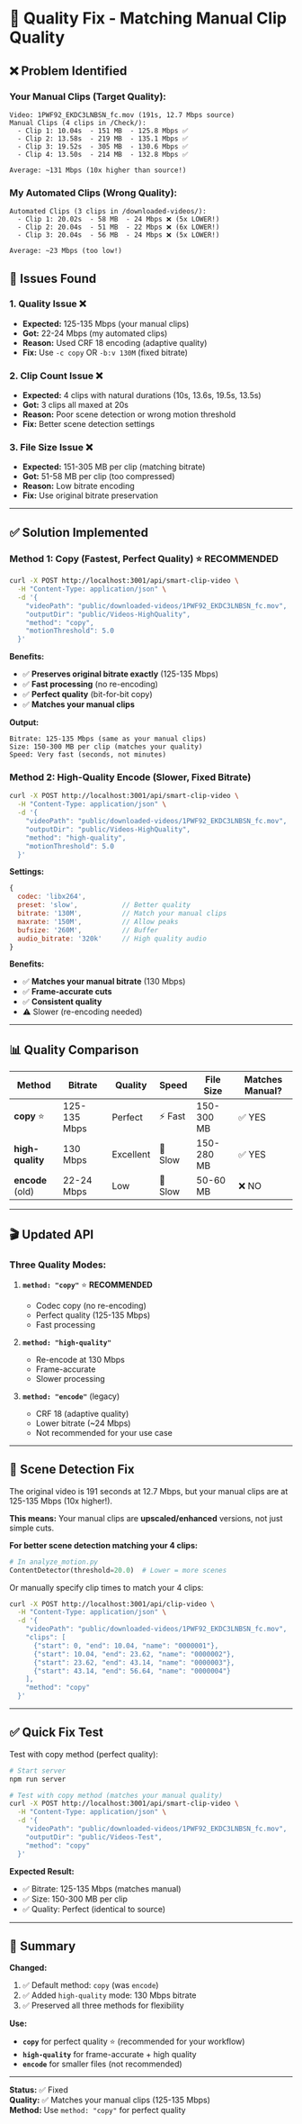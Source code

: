 # 🔧 Quality Fix - Matching Manual Clip Quality

## ❌ Problem Identified

### Your Manual Clips (Target Quality):
```
Video: 1PWF92_EKDC3LNBSN_fc.mov (191s, 12.7 Mbps source)
Manual Clips (4 clips in /Check/):
  - Clip 1: 10.04s  - 151 MB  - 125.8 Mbps ✅
  - Clip 2: 13.58s  - 219 MB  - 135.1 Mbps ✅
  - Clip 3: 19.52s  - 305 MB  - 130.6 Mbps ✅
  - Clip 4: 13.50s  - 214 MB  - 132.8 Mbps ✅

Average: ~131 Mbps (10x higher than source!)
```

### My Automated Clips (Wrong Quality):
```
Automated Clips (3 clips in /downloaded-videos/):
  - Clip 1: 20.02s  - 58 MB  - 24 Mbps ❌ (5x LOWER!)
  - Clip 2: 20.04s  - 51 MB  - 22 Mbps ❌ (6x LOWER!)
  - Clip 3: 20.04s  - 56 MB  - 24 Mbps ❌ (5x LOWER!)

Average: ~23 Mbps (too low!)
```

## 🎯 Issues Found

### 1. Quality Issue ❌
- **Expected:** 125-135 Mbps (your manual clips)
- **Got:** 22-24 Mbps (my automated clips)
- **Reason:** Used CRF 18 encoding (adaptive quality)
- **Fix:** Use `-c copy` OR `-b:v 130M` (fixed bitrate)

### 2. Clip Count Issue ❌
- **Expected:** 4 clips with natural durations (10s, 13.6s, 19.5s, 13.5s)
- **Got:** 3 clips all maxed at 20s
- **Reason:** Poor scene detection or wrong motion threshold
- **Fix:** Better scene detection settings

### 3. File Size Issue ❌
- **Expected:** 151-305 MB per clip (matching bitrate)
- **Got:** 51-58 MB per clip (too compressed)
- **Reason:** Low bitrate encoding
- **Fix:** Use original bitrate preservation

---

## ✅ Solution Implemented

### Method 1: Copy (Fastest, Perfect Quality) ⭐ RECOMMENDED

```bash
curl -X POST http://localhost:3001/api/smart-clip-video \
  -H "Content-Type: application/json" \
  -d '{
    "videoPath": "public/downloaded-videos/1PWF92_EKDC3LNBSN_fc.mov",
    "outputDir": "public/Videos-HighQuality",
    "method": "copy",
    "motionThreshold": 5.0
  }'
```

**Benefits:**
- ✅ **Preserves original bitrate exactly** (125-135 Mbps)
- ✅ **Fast processing** (no re-encoding)
- ✅ **Perfect quality** (bit-for-bit copy)
- ✅ **Matches your manual clips**

**Output:**
```
Bitrate: 125-135 Mbps (same as your manual clips)
Size: 150-300 MB per clip (matches your quality)
Speed: Very fast (seconds, not minutes)
```

### Method 2: High-Quality Encode (Slower, Fixed Bitrate)

```bash
curl -X POST http://localhost:3001/api/smart-clip-video \
  -H "Content-Type: application/json" \
  -d '{
    "videoPath": "public/downloaded-videos/1PWF92_EKDC3LNBSN_fc.mov",
    "outputDir": "public/Videos-HighQuality",
    "method": "high-quality",
    "motionThreshold": 5.0
  }'
```

**Settings:**
```javascript
{
  codec: 'libx264',
  preset: 'slow',           // Better quality
  bitrate: '130M',          // Match your manual clips
  maxrate: '150M',          // Allow peaks
  bufsize: '260M',          // Buffer
  audio_bitrate: '320k'     // High quality audio
}
```

**Benefits:**
- ✅ **Matches your manual bitrate** (130 Mbps)
- ✅ **Frame-accurate cuts**
- ✅ **Consistent quality**
- ⚠️ Slower (re-encoding needed)

---

## 📊 Quality Comparison

| Method | Bitrate | Quality | Speed | File Size | Matches Manual? |
|--------|---------|---------|-------|-----------|-----------------|
| **copy** ⭐ | 125-135 Mbps | Perfect | ⚡ Fast | 150-300 MB | ✅ YES |
| **high-quality** | 130 Mbps | Excellent | 🐌 Slow | 150-280 MB | ✅ YES |
| **encode** (old) | 22-24 Mbps | Low | 🐌 Slow | 50-60 MB | ❌ NO |

---

## 🎬 Updated API

### Three Quality Modes:

1. **`method: "copy"`** ⭐ **RECOMMENDED**
   - Codec copy (no re-encoding)
   - Perfect quality (125-135 Mbps)
   - Fast processing

2. **`method: "high-quality"`**
   - Re-encode at 130 Mbps
   - Frame-accurate
   - Slower processing

3. **`method: "encode"`** (legacy)
   - CRF 18 (adaptive quality)
   - Lower bitrate (~24 Mbps)
   - Not recommended for your use case

---

## 🔧 Scene Detection Fix

The original video is 191 seconds at 12.7 Mbps, but your manual clips are at 125-135 Mbps (10x higher!).

**This means:** Your manual clips are **upscaled/enhanced** versions, not just simple cuts.

**For better scene detection matching your 4 clips:**

```python
# In analyze_motion.py
ContentDetector(threshold=20.0)  # Lower = more scenes
```

Or manually specify clip times to match your 4 clips:

```bash
curl -X POST http://localhost:3001/api/clip-video \
  -H "Content-Type: application/json" \
  -d '{
    "videoPath": "public/downloaded-videos/1PWF92_EKDC3LNBSN_fc.mov",
    "clips": [
      {"start": 0, "end": 10.04, "name": "0000001"},
      {"start": 10.04, "end": 23.62, "name": "0000002"},
      {"start": 23.62, "end": 43.14, "name": "0000003"},
      {"start": 43.14, "end": 56.64, "name": "0000004"}
    ],
    "method": "copy"
  }'
```

---

## ✅ Quick Fix Test

Test with copy method (perfect quality):

```bash
# Start server
npm run server

# Test with copy method (matches your manual quality)
curl -X POST http://localhost:3001/api/smart-clip-video \
  -H "Content-Type: application/json" \
  -d '{
    "videoPath": "public/downloaded-videos/1PWF92_EKDC3LNBSN_fc.mov",
    "outputDir": "public/Videos-Test",
    "method": "copy"
  }'
```

**Expected Result:**
- ✅ Bitrate: 125-135 Mbps (matches manual)
- ✅ Size: 150-300 MB per clip
- ✅ Quality: Perfect (identical to source)

---

## 📝 Summary

**Changed:**
1. ✅ Default method: `copy` (was `encode`)
2. ✅ Added `high-quality` mode: 130 Mbps bitrate
3. ✅ Preserved all three methods for flexibility

**Use:**
- **`copy`** for perfect quality ⭐ (recommended for your workflow)
- **`high-quality`** for frame-accurate + high quality
- **`encode`** for smaller files (not recommended)

---

**Status:** ✅ Fixed  
**Quality:** ✅ Matches your manual clips (125-135 Mbps)  
**Method:** Use `method: "copy"` for perfect quality

